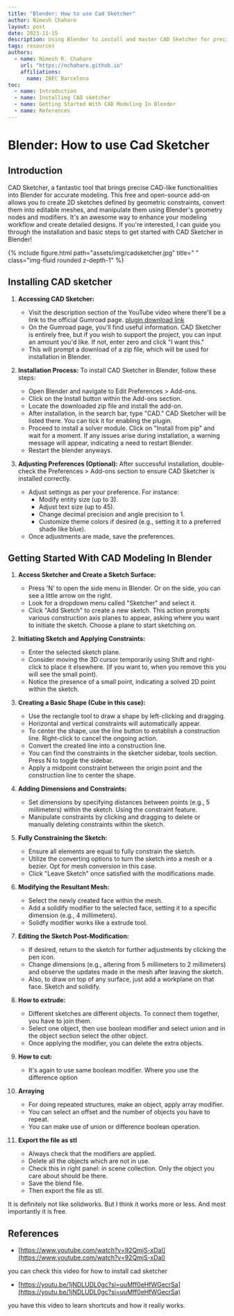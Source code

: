 ```yaml
---
title: "Blender: How to use Cad Sketcher"
author: Nimesh Chahare
layout: post
date: 2023-11-15
description: Using Blender to install and master CAD Sketcher for precise 2D modeling and editable mesh creation.
tags: resources
authors:
  - name: Nimesh R. Chahare
    url: "https://nchahare.github.io"
    affiliations:
      name: IBEC Barcelona
toc:
  - name: Introduction
  - name: Installing CAD sketcher
  - name: Getting Started With CAD Modeling In Blender
  - name: References
---
```


# Blender: How to use Cad Sketcher

## Introduction

CAD Sketcher, a fantastic tool that brings precise CAD-like functionalities into Blender for accurate modeling. This free and open-source add-on allows you to create 2D sketches defined by geometric constraints, convert them into editable meshes, and manipulate them using Blender's geometry nodes and modifiers. It's an awesome way to enhance your modeling workflow and create detailed designs. If you're interested, I can guide you through the installation and basic steps to get started with CAD Sketcher in Blender!


<div class="row justify-content-sm-center">
{% include figure.html path="assets/img/cadsketcher.jpg" title=" " class="img-fluid rounded z-depth-1" %}
</div>

## Installing CAD sketcher

1. **Accessing CAD Sketcher:**    
    - Visit the description section of the YouTube video where there'll be a link to the official Gumroad page. [plugin download link](https://makertales.gumroad.com/l/CADsketcher)
    - On the Gumroad page, you'll find useful information. CAD Sketcher is entirely free, but if you wish to support the project, you can input an amount you'd like. If not, enter zero and click "I want this."
    - This will prompt a download of a zip file, which will be used for installation in Blender.

2. **Installation Process:**
     To install CAD Sketcher in Blender, follow these steps:
	- Open Blender and navigate to Edit Preferences > Add-ons.
	- Click on the Install button within the Add-ons section.
	- Locate the downloaded zip file and install the add-on.
	- After installation, in the search bar, type "CAD." CAD Sketcher will be listed there. You can tick it for enabling the plugin.
	- Proceed to install a solver module. Click on "Install from pip" and wait for a moment. If any issues arise during installation, a warning message will appear, indicating a need to restart Blender.
	- Restart the blender anyways.

3. **Adjusting Preferences (Optional):**
    After successful installation, double-check the Preferences > Add-ons section to ensure CAD Sketcher is installed correctly.
    - Adjust settings as per your preference. For instance:
        - Modify entity size (up to 3).
        - Adjust text size (up to 45).
        - Change decimal precision and angle precision to 1.
        - Customize theme colors if desired (e.g., setting it to a preferred shade like blue).
    - Once adjustments are made, save the preferences.


## Getting Started With CAD Modeling In Blender

1. **Access Sketcher and Create a Sketch Surface:**
   - Press 'N' to open the side menu in Blender. Or on the side, you can see a little arrow on the right.
   - Look for a dropdown menu called "Sketcher" and select it.
   - Click "Add Sketch" to create a new sketch. This action prompts various construction axis planes to appear, asking where you want to initiate the sketch. Choose a plane to start sketching on.

2. **Initiating Sketch and Applying Constraints:**
   - Enter the selected sketch plane.
   - Consider moving the 3D cursor temporarily using Shift and right-click to place it elsewhere. (if you want to, when you remove this you will see the small point).
   - Notice the presence of a small point, indicating a solved 2D point within the sketch.

3. **Creating a Basic Shape (Cube in this case):**
   - Use the rectangle tool to draw a shape by left-clicking and dragging.
   - Horizontal and vertical constraints will automatically appear.
   - To center the shape, use the line button to establish a construction line. Right-click to cancel the ongoing action.
   - Convert the created line into a construction line.
   - You can find the constraints in the sketcher sidebar, tools section. Press N to toggle the sidebar.
   - Apply a midpoint constraint between the origin point and the construction line to center the shape.

4. **Adding Dimensions and Constraints:**
   - Set dimensions by specifying distances between points (e.g., 5 millimeters) within the sketch. Using the constraint feature.
   - Manipulate constraints by clicking and dragging to delete or manually deleting constraints within the sketch.

5. **Fully Constraining the Sketch:**
   - Ensure all elements are equal to fully constrain the sketch.
   - Utilize the converting options to turn the sketch into a mesh or a bezier. Opt for mesh conversion in this case.
   - Click "Leave Sketch" once satisfied with the modifications made.

6. **Modifying the Resultant Mesh:**
   - Select the newly created face within the mesh.
   - Add a solidify modifier to the selected face, setting it to a specific dimension (e.g., 4 millimeters).
   - Solidfy modifier works like a extrude tool.

7. **Editing the Sketch Post-Modification:**
   - If desired, return to the sketch for further adjustments by clicking the pen icon.
   - Change dimensions (e.g., altering from 5 millimeters to 2 millimeters) and observe the updates made in the mesh after leaving the sketch.
   - Also, to draw on top of any surface, just add a workplane on that face. Sketch and solidify.

8. **How to extrude:**
   - Different sketches are different objects. To connect them together, you have to join them.
   - Select one object, then use boolean modifier and select union and in the object section select the other object.
   - Once applying the modifier, you can delete the extra objects.

9. **How to cut:**
   -  It's again to use same boolean modifier. Where you use the difference option

10. **Arraying**
	- For doing repeated structures, make an object, apply array modifier.
	- You can select an offset and the number of objects you have to repeat.
	- You can make use of union or difference boolean operation.

11. **Export the file as stl**
	- Always check that the modifiers are applied.
	- Delete all the objects which are not in use.
	- Check this in right panel: in scene collection. Only the object you care about should be there.
	- Save the blend file. 
	- Then export the file as stl.

It is definitely not like solidworks. But I think it works more or less. And  most importantly it is free. 

## References

- [https://www.youtube.com/watch?v=92QmjS-xDaI](https://www.youtube.com/watch?v=92QmjS-xDaI) 

you can check this video for how to install cad sketcher

- [https://youtu.be/1jNDLUDL0gc?si=uuMff0eHfWGecrSa](https://youtu.be/1jNDLUDL0gc?si=uuMff0eHfWGecrSa)

you have this video to learn shortcuts and how it really works.